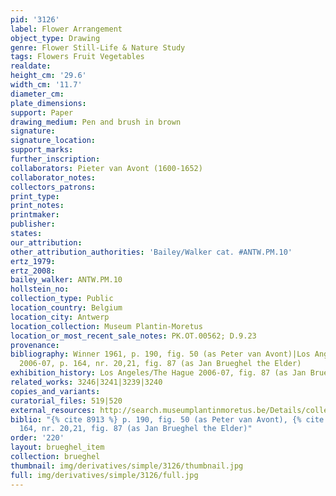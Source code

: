 ```yaml
---
pid: '3126'
label: Flower Arrangement
object_type: Drawing
genre: Flower Still-Life & Nature Study
tags: Flowers Fruit Vegetables
realdate: 
height_cm: '29.6'
width_cm: '11.7'
diameter_cm: 
plate_dimensions: 
support: Paper
drawing_medium: Pen and brush in brown
signature: 
signature_location: 
support_marks: 
further_inscription: 
collaborators: Pieter van Avont (1600-1652)
collaborator_notes: 
collectors_patrons: 
print_type: 
print_notes: 
printmaker: 
publisher: 
states: 
our_attribution: 
other_attribution_authorities: 'Bailey/Walker cat. #ANTW.PM.10'
ertz_1979: 
ertz_2008: 
bailey_walker: ANTW.PM.10
hollstein_no: 
collection_type: Public
location_country: Belgium
location_city: Antwerp
location_collection: Museum Plantin-Moretus
location_or_most_recent_sale_notes: PK.OT.00562; D.9.23
provenance: 
bibliography: Winner 1961, p. 190, fig. 50 (as Peter van Avont)|Los Angeles/The Hague
  2006-07, p. 164, nr. 20,21, fig. 87 (as Jan Brueghel the Elder)
exhibition_history: Los Angeles/The Hague 2006-07, fig. 87 (as Jan Brueghel the Elder)
related_works: 3246|3241|3239|3240
copies_and_variants: 
curatorial_files: 519|520
external_resources: http://search.museumplantinmoretus.be/Details/collect/277312
biblio: "{% cite 8913 %} p. 190, fig. 50 (as Peter van Avont), {% cite 8240 %} p.
  164, nr. 20,21, fig. 87 (as Jan Brueghel the Elder)"
order: '220'
layout: brueghel_item
collection: brueghel
thumbnail: img/derivatives/simple/3126/thumbnail.jpg
full: img/derivatives/simple/3126/full.jpg
---
```

